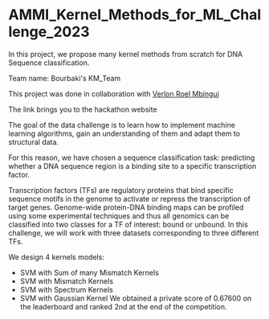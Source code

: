 # AMMI_Kernel_Methods_for_ML_Challenge_2023
In this project, we propose many kernel methods from scratch for DNA Sequence classification.

Team name: Bourbaki's KM_Team

This project was done in collaboration with [Verlon Roel Mbingui](https://github.com/VerlonRoelMBINGUI)

The link brings you to the hackathon website

The goal of the data challenge is to learn how to implement machine learning algorithms, gain an understanding of them and adapt them to structural data.

For this reason, we have chosen a sequence classification task: predicting whether a DNA sequence region is a binding site to a specific transcription factor.

Transcription factors (TFs) are regulatory proteins that bind specific sequence motifs in the genome to activate or repress the transcription of target genes. Genome-wide protein-DNA binding maps can be profiled using some experimental techniques and thus all genomics can be classified into two classes for a TF of interest: bound or unbound. In this challenge, we will work with three datasets corresponding to three different TFs.

We design 4 kernels models: 

- SVM with Sum of many Mismatch Kernels
- SVM with Mismatch Kernels
- SVM with Spectrum Kernels
- SVM with Gaussian Kernel
We obtained a private score of 0.67600 on the leaderboard and ranked 2nd at the end of the competition.
